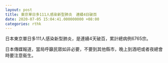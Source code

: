 ```yaml
---
layout: post
title: 東京單日多111人感染新型肺炎　連續4日破百
date: 2020-07-05 15:04:41.000000000 +08:00
categories: rthk
---
```


日本東京單日多111人感染新型肺炎，是連續4天破百，累計總病例6765宗。

日本傳媒報道，當局呼籲民眾如非必要，不要到其他縣市，晚上到酒吧或者夜總會時要注意衞生。
